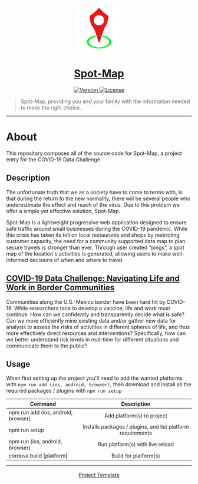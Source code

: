 <p align="center">
	<a href="https://github.com/ClarkThyLord/Spot-Map">
		<img width="128px" src="./src/static/Spot-Map.svg?sanitize=true" alt="" />
		<h1 align="center">
			Spot-Map
		</h1>
	</a>
</p>

<p align="center">
	<a href="https://github.com/ClarkThyLord/Spot-Map/releases">
		<img src="https://img.shields.io/badge/Version-0.0.0-green.svg" alt="Version">
	</a>
	<a href="https://github.com/ClarkThyLord/Spot-Map/blob/master/LICENSE">
		<img src="https://img.shields.io/badge/License-MIT-brightgreen.svg" alt="License">
	</a>
</p>

> Spot-Map, providing you and your family with the information needed to make the right choice.

---

# About
This repository composes all of the source code for Spot-Map, a project entry for the COVID-19 Data Challenge

## Description
The unfortunate truth that we as a society have to come to terms with, is that during the return to the new normality, there will be several people who underestimate the effect and reach of the virus. Due to this problem we offer a simple yet effective solution, Spot-Map.

Spot-Map is a lightweight progressive web application designed to ensure safe traffic around small businesses during the COVID-19 pandemic. While this crisis has taken its toll on local restaurants and shops by restricting customer capacity, the need for a community supported data map to plan secure travels is stronger than ever. Through user created “pings”, a spot map of the location's activities is generated, allowing users to make well-informed decisions of when and where to travel.

## [COVID-19 Data Challenge: Navigating Life and Work in Border Communities](https://mexico.ucsd.edu/initiatives/border-solutions/data-challenge.html)
Communities along the U.S.-Mexico border have been hard hit by COVID-19. While researchers race to develop a vaccine, life and work must continue. How can we confidently and transparently decide what is safe? Can we more efficiently mine existing data and/or gather new data for analysis to assess the risks of activities in different spheres of life, and thus more effectively direct resources and interventions? Specifically, how can we better understand risk levels in real-time for different situations and communicate them to the public?

## Usage
When first setting up the project you'll need to add the wanted platforms with `npm run add (ios, android, browser)`, then download and install all the required packages / plugins with `npm run setup`

| Command | Description |
| ------- |:-----------:|
| npm run add (ios, android, browser) | Add platform(s) to project |
| npm run setup | Installs packages / plugins, and list platform requirements |
| npm run (ios, android, browser) | Run platform(s) with live reload |
| cordova build [platform] | Build for platform(s) |

---

<p align="center">
	<a href="https://github.com/caiobiodere/cordova-template-framework7-vue-webpack" style="vertical-align: middle;">
		Project Template
	</a>
</platform>
